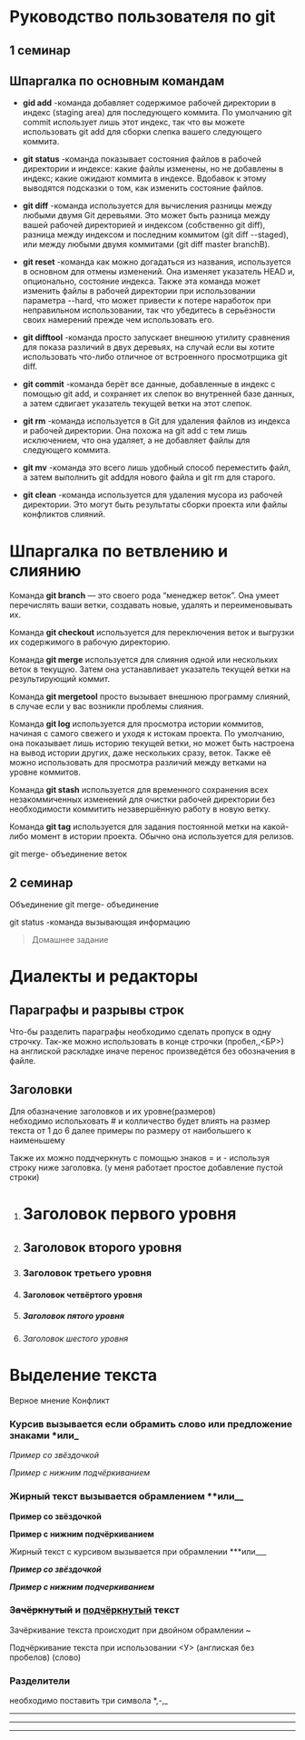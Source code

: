 # Руководство пользователя по git

## 1 семинар

## Шпаргалка по основным командам


*  **gid add** -команда добавляет содержимое рабочей директории в индекс (staging area) для последующего коммита. По умолчанию git commit использует лишь этот индекс, так что вы можете использовать git add для сборки слепка вашего следующего коммита.

* **git status** -команда  показывает состояния файлов в рабочей директории и индексе: какие файлы изменены, но не добавлены в индекс; какие ожидают коммита в индексе. Вдобавок к этому выводятся подсказки о том, как изменить состояние файлов.

* **git diff** -команда  используется для вычисления разницы между любыми двумя Git деревьями. Это может быть разница между вашей рабочей директорией и индексом (собственно git diff), разница между индексом и последним коммитом (git diff --staged), или между любыми двумя коммитами (git diff master branchB).

* **git reset** -команда как можно догадаться из названия, используется в основном для отмены изменений. Она изменяет указатель HEAD и, опционально, состояние индекса. Также эта команда может изменить файлы в рабочей директории при использовании параметра --hard, что может привести к потере наработок при неправильном использовании, так что убедитесь в серьёзности своих намерений прежде чем использовать его.

* **git difftool** -команда  просто запускает внешнюю утилиту сравнения для показа различий в двух деревьях, на случай если вы хотите использовать что-либо отличное от встроенного просмотрщика git diff.

* **git commit** -команда  берёт все данные, добавленные в индекс с помощью git add, и сохраняет их слепок во внутренней базе данных, а затем сдвигает указатель текущей ветки на этот слепок.

* **git rm** -команда используется в Git для удаления файлов из индекса и рабочей директории. Она похожа на git add с тем лишь исключением, что она удаляет, а не добавляет файлы для следующего коммита.

* **git mv** -команда это всего лишь удобный способ переместить файл, а затем выполнить git addдля нового файла и git rm для старого.

* **git clean** -команда используется для удаления мусора из рабочей директории. Это могут быть результаты сборки проекта или файлы конфликтов слияний.

# Шпаргалка по ветвлению и слиянию

Команда **git branch** — это своего рода “менеджер веток”. Она умеет перечислять ваши ветки, создавать новые, удалять и переименовывать их.

Команда **git checkout** используется для переключения веток и выгрузки их содержимого в рабочую директорию.

Команда **git merge** используется для слияния одной или нескольких веток в текущую. Затем она устанавливает указатель текущей ветки на результирующий коммит.

Команда **git mergetool** просто вызывает внешнюю программу слияний, в случае если у вас возникли проблемы слияния.

Команда **git log** используется для просмотра истории коммитов, начиная с самого свежего и уходя к истокам проекта. По умолчанию, она показывает лишь историю текущей ветки, но может быть настроена на вывод истории других, даже нескольких сразу, веток. Также её можно использовать для просмотра различий между ветками на уровне коммитов.

Команда **git stash** используется для временного сохранения всех незакоммиченных изменений для очистки рабочей директории без необходимости коммитить незавершённую работу в новую ветку.

Команда **git tag** используется для задания постоянной метки на какой-либо момент в истории проекта. Обычно она используется для релизов.

git merge- объединение веток

## 2 семинар

Объединение
git merge- объединение

git status -команда вызывающая информацию

> Домашнее задание

# Диалекты и редакторы

## Параграфы и разрывы строк  ##

Что-бы разделить параграфы необходимо сделать пропуск в одну строчку.
Так-же можно использовать в конце строчки (пробел,\,<БР>) <br>на англиской раскладке иначе перенос произведётся без обозначения в файле.

## Заголовки ##

Для обазначение заголовков и их уровне(размеров)\
  небходимо испольховать # и колличество будет влиять на размер текста от 1 до 6 далее примеры по размеру от наибольшего к наименьшему <br>

  Также их можно поддчеркнуть с помощью знаков = и - используя строку ниже заголовка. (у меня работает простое добавление пустой строки)
  1. # Заголовок первого уровня <br>
  
  2. ## Заголовок второго уровня <br>
  
  3. ### Заголовок третьего уровня <br>
  4. #### Заголовок четвёртого уровня <br> 
  5. ##### Заголовок пятого уровня <br>
  6. ###### Заголовок шестого уровня <br>
  
# Выделение текста 

Верное мнение
Конфликт
### Курсив вызывается если обрамить слово или предложение знаками *или_

*Пример со звёздочкой*

_Пример с нижним подчёркиванием_

### Жирный текст вызывается обрамлением **или__

**Пример со звёздочкой**

__Пример с нижним подчёркиванием__

Жирный текст с курсивом вызывается при обрамлении ***или___

***Пример со звёздочкой***

___Пример с нижним подчеркиванием___

### ~~Зачёркнутый~~ и <u>подчёркнутый</u> текст

Зачёркивание текста происходит при двойном обрамлении ~

Подчёркивание текста при использовании <У> (англиская без пробелов) (слово)

### Разделители
необходимо поставить три символа *,-,_
***
---
___

